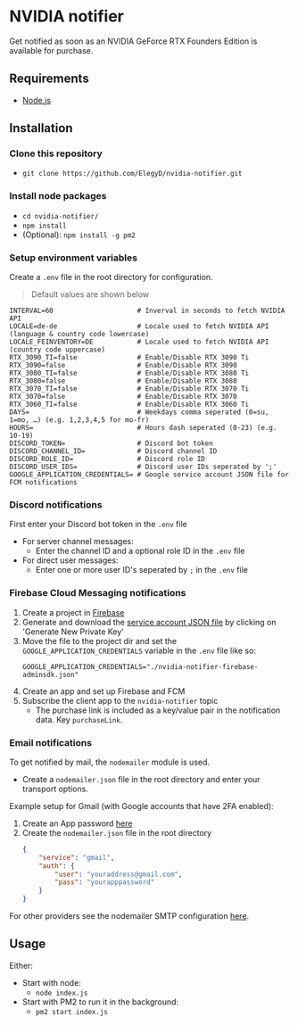 # NVIDIA notifier

Get notified as soon as an NVIDIA GeForce RTX Founders Edition is available for purchase.

## Requirements

- [Node.js](https://nodejs.org/)

## Installation

### Clone this repository

- `git clone https://github.com/ElegyD/nvidia-notifier.git`

### Install node packages

- `cd nvidia-notifier/`
- `npm install`
- (Optional): `npm install -g pm2`

### Setup environment variables

Create a `.env` file in the root directory for configuration.  
> Default values are shown below
```
INTERVAL=60                     # Inverval in seconds to fetch NVIDIA API
LOCALE=de-de                    # Locale used to fetch NVIDIA API (language & country code lowercase)
LOCALE_FEINVENTORY=DE           # Locale used to fetch NVIDIA API (country code uppercase)
RTX_3090_TI=false               # Enable/Disable RTX 3090 Ti
RTX_3090=false                  # Enable/Disable RTX 3090
RTX_3080_TI=false               # Enable/Disable RTX 3080 Ti
RTX_3080=false                  # Enable/Disable RTX 3080
RTX_3070_TI=false               # Enable/Disable RTX 3070 Ti
RTX_3070=false                  # Enable/Disable RTX 3070
RTX_3060_TI=false               # Enable/Disable RTX 3060 Ti
DAYS=                           # Weekdays comma seperated (0=su, 1=mo, …) (e.g. 1,2,3,4,5 for mo-fr)
HOURS=                          # Hours dash seperated (0-23) (e.g. 10-19)
DISCORD_TOKEN=                  # Discord bot token
DISCORD_CHANNEL_ID=             # Discord channel ID
DISCORD_ROLE_ID=                # Discord role ID
DISCORD_USER_IDS=               # Discord user IDs seperated by ';'
GOOGLE_APPLICATION_CREDENTIALS= # Google service account JSON file for FCM notifications
```

### Discord notifications

First enter your Discord bot token in the `.env` file

- For server channel messages:
    - Enter the channel ID and a optional role ID in the `.env` file
- For direct user messages:
    - Enter one or more user ID's seperated by `;` in the `.env` file

### Firebase Cloud Messaging notifications

1. Create a project in [Firebase](https://console.firebase.google.com/)
2. Generate and download the [service account JSON file](https://console.firebase.google.com/project/_/settings/serviceaccounts/adminsdk) by clicking on 'Generate New Private Key'
3. Move the file to the project dir and set the `GOOGLE_APPLICATION_CREDENTIALS` variable in the `.env` file like so:  
    ```
    GOOGLE_APPLICATION_CREDENTIALS="./nvidia-notifier-firebase-adminsdk.json"
    ```
4. Create an app and set up Firebase and FCM
5. Subscribe the client app to the `nvidia-notifier` topic
    - The purchase link is included as a key/value pair in the notification data. Key `purchaseLink`.

### Email notifications

To get notified by mail, the `nodemailer` module is used.

- Create a `nodemailer.json` file in the root directory and enter your transport options.  

Example setup for Gmail (with Google accounts that have 2FA enabled):

1. Create an App password [here](https://myaccount.google.com/apppasswords)
2. Create the `nodemailer.json` file in the root directory
    ```json
    {
        "service": "gmail",
        "auth": {
            "user": "youraddress@gmail.com",
            "pass": "yourapppassword"
        }
    }
    ```

For other providers see the nodemailer SMTP configuration [here](https://nodemailer.com/smtp/).

## Usage

Either:  
- Start with node:
    - `node index.js`
- Start with PM2 to run it in the background:
    - `pm2 start index.js`
